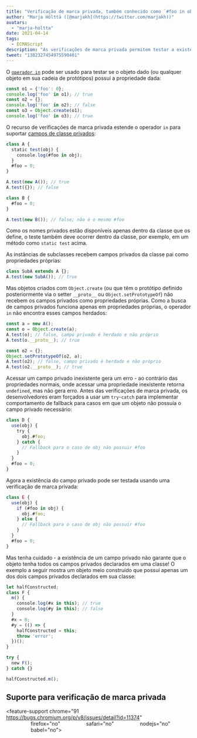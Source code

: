 ```yaml
---
title: "Verificação de marca privada, também conhecido como `#foo in obj`"
author: "Marja Hölttä ([@marjakh](https://twitter.com/marjakh))"
avatars:
  - "marja-holtta"
date: 2021-04-14
tags:
  - ECMAScript
description: "As verificações de marca privada permitem testar a existência de um campo privado em um objeto."
tweet: "1382327454975590401"
---
```


O [`operador in`](https://developer.mozilla.org/en-US/docs/Web/JavaScript/Reference/Operators/in) pode ser usado para testar se o objeto dado (ou qualquer objeto em sua cadeia de protótipos) possui a propriedade dada:

```javascript
const o1 = {'foo': 0};
console.log('foo' in o1); // true
const o2 = {};
console.log('foo' in o2); // false
const o3 = Object.create(o1);
console.log('foo' in o3); // true
```

O recurso de verificações de marca privada estende o operador `in` para suportar [campos de classe privados](https://v8.dev/features/class-fields#private-class-fields):

```javascript
class A {
  static test(obj) {
    console.log(#foo in obj);
  }
  #foo = 0;
}

A.test(new A()); // true
A.test({}); // false

class B {
  #foo = 0;
}

A.test(new B()); // false; não é o mesmo #foo
```

Como os nomes privados estão disponíveis apenas dentro da classe que os define, o teste também deve ocorrer dentro da classe, por exemplo, em um método como `static test` acima.

As instâncias de subclasses recebem campos privados da classe pai como propriedades próprias:

```javascript
class SubA extends A {};
A.test(new SubA()); // true
```

Mas objetos criados com `Object.create` (ou que têm o protótipo definido posteriormente via o setter `__proto__` ou `Object.setPrototypeOf`) não recebem os campos privados como propriedades próprias. Como a busca de campos privados funciona apenas em propriedades próprias, o operador `in` não encontra esses campos herdados:

<!--truncate-->
```javascript
const a = new A();
const o = Object.create(a);
A.test(o); // false, campo privado é herdado e não próprio
A.test(o.__proto__); // true

const o2 = {};
Object.setPrototypeOf(o2, a);
A.test(o2); // false, campo privado é herdado e não próprio
A.test(o2.__proto__); // true
```

Acessar um campo privado inexistente gera um erro - ao contrário das propriedades normais, onde acessar uma propriedade inexistente retorna `undefined`, mas não gera erro. Antes das verificações de marca privada, os desenvolvedores eram forçados a usar um `try`-`catch` para implementar comportamento de fallback para casos em que um objeto não possuía o campo privado necessário:

```javascript
class D {
  use(obj) {
    try {
      obj.#foo;
    } catch {
      // Fallback para o caso de obj não possuir #foo
    }
  }
  #foo = 0;
}
```

Agora a existência do campo privado pode ser testada usando uma verificação de marca privada:

```javascript
class E {
  use(obj) {
    if (#foo in obj) {
      obj.#foo;
    } else {
      // Fallback para o caso de obj não possuir #foo
    }
  }
  #foo = 0;
}
```

Mas tenha cuidado - a existência de um campo privado não garante que o objeto tenha todos os campos privados declarados em uma classe! O exemplo a seguir mostra um objeto meio construído que possui apenas um dos dois campos privados declarados em sua classe:

```javascript
let halfConstructed;
class F {
  m() {
    console.log(#x in this); // true
    console.log(#y in this); // false
  }
  #x = 0;
  #y = (() => {
    halfConstructed = this;
    throw 'error';
  })();
}

try {
  new F();
} catch {}

halfConstructed.m();
```

## Suporte para verificação de marca privada

<feature-support chrome="91 https://bugs.chromium.org/p/v8/issues/detail?id=11374"
                 firefox="no"
                 safari="no"
                 nodejs="no"
                 babel="no"></feature-support>
